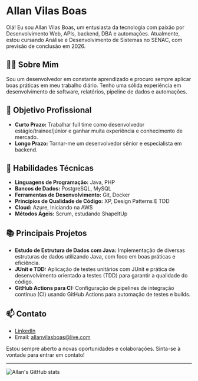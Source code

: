 # Allan Vilas Boas

Olá! Eu sou Allan Vilas Boas, um entusiasta da tecnologia com paixão por Desenvolvimento Web, APIs, backend, DBA e automações. Atualmente, estou cursando Análise e Desenvolvimento de Sistemas no SENAC, com previsão de conclusão em 2026.

## 🧑‍💻 Sobre Mim

Sou um desenvolvedor em constante aprendizado e procuro sempre aplicar boas práticas em meu trabalho diário. Tenho uma sólida experiência em desenvolvimento de software, relatórios, pipeline de dados e automações. 

## 🎯 Objetivo Profissional

- **Curto Prazo:** Trabalhar full time como desenvolvedor estágio/trainee/júnior e ganhar muita experiência e conhecimento de mercado.
- **Longo Prazo:** Tornar-me um desenvolvedor sênior e especialista em backend.

## 🚀 Habilidades Técnicas

- **Linguagens de Programação:** Java, PHP
- **Bancos de Dados:**  PostgreSQL, MySQL
- **Ferramentas de Desenvolvimento:** Git, Docker
- **Princípios de Qualidade de Código:** XP, Design Patterns E TDD
- **Cloud:** Azure, Iniciando na AWS
- **Métodos Ágeis:** Scrum, estudando ShapeItUp

## 📚 Principais Projetos

- **Estudo de Estrutura de Dados com Java:** Implementação de diversas estruturas de dados utilizando Java, com foco em boas práticas e eficiência.
- **JUnit e TDD:** Aplicação de testes unitários com JUnit e prática de desenvolvimento orientado a testes (TDD) para garantir a qualidade do código.
- **GitHub Actions para CI:** Configuração de pipelines de integração contínua (CI) usando GitHub Actions para automação de testes e builds.

## 📫 Contato

- [LinkedIn](https://www.linkedin.com/in/allanvilasboas/)
- Email: [allanvilasboas@live.com](mailto:allanvilasboas@live.com)

Estou sempre aberto a novas oportunidades e colaborações. Sinta-se à vontade para entrar em contato!

---

![Allan's GitHub stats](https://github-readme-stats.vercel.app/api?username=allanvilas&show_icons=true&theme=radical)
